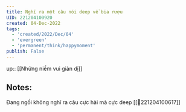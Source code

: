 ```yaml
---
title: Nghĩ ra một câu nói deep về bia rượu
UID: 221204100920
created: 04-Dec-2022
tags:
  - 'created/2022/Dec/04'
  - 'evergreen'
  - 'permanent/think/happymoment'
publish: False
---
```

up:: [[Những niềm vui giản dị]]
## Notes:
Đang ngồi không nghĩ ra câu cực hài mà cực deep [[💬221204100617]]
